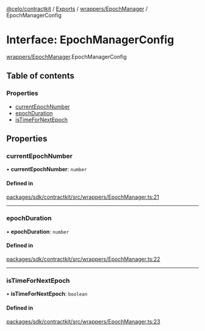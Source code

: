 [@celo/contractkit](../README.md) / [Exports](../modules.md) / [wrappers/EpochManager](../modules/wrappers_EpochManager.md) / EpochManagerConfig

# Interface: EpochManagerConfig

[wrappers/EpochManager](../modules/wrappers_EpochManager.md).EpochManagerConfig

## Table of contents

### Properties

- [currentEpochNumber](wrappers_EpochManager.EpochManagerConfig.md#currentepochnumber)
- [epochDuration](wrappers_EpochManager.EpochManagerConfig.md#epochduration)
- [isTimeForNextEpoch](wrappers_EpochManager.EpochManagerConfig.md#istimefornextepoch)

## Properties

### currentEpochNumber

• **currentEpochNumber**: `number`

#### Defined in

[packages/sdk/contractkit/src/wrappers/EpochManager.ts:21](https://github.com/celo-org/developer-tooling/blob/master/packages/sdk/contractkit/src/wrappers/EpochManager.ts#L21)

___

### epochDuration

• **epochDuration**: `number`

#### Defined in

[packages/sdk/contractkit/src/wrappers/EpochManager.ts:22](https://github.com/celo-org/developer-tooling/blob/master/packages/sdk/contractkit/src/wrappers/EpochManager.ts#L22)

___

### isTimeForNextEpoch

• **isTimeForNextEpoch**: `boolean`

#### Defined in

[packages/sdk/contractkit/src/wrappers/EpochManager.ts:23](https://github.com/celo-org/developer-tooling/blob/master/packages/sdk/contractkit/src/wrappers/EpochManager.ts#L23)
